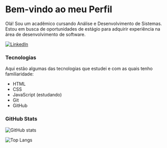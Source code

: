 # Bem-vindo ao meu Perfil

Olá! Sou um acadêmico cursando Análise e Desenvolvimento de Sistemas.
Estou em busca de oportunidades de estágio para adquirir experiência na área de desenvolvimento de software.

[![LinkedIn](https://img.shields.io/badge/-LinkedIn-000?style=for-the-badge&logo=linkedin&logoColor=FFB30F&color:FFF)](https://www.linkedin.com/in/costa-juan/)

### Tecnologias
Aqui estão algumas das tecnologias que estudei e com as quais tenho familiaridade:

- HTML
- CSS
- JavaScript (estudando)
- Git
- GitHub  
  

### GitHub Stats

![GitHub stats](https://github-readme-stats.vercel.app/api?username=JuanCosta30&show_icons=true&theme=dark)

![Top Langs](https://github-readme-stats.vercel.app/api/top-langs/?username=JuanCosta30&layout=compact&theme=dark)
